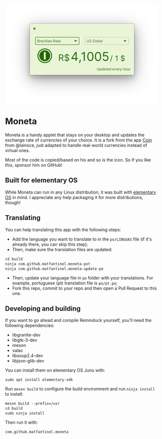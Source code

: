 <p align="center">
    <img src="data/screenshots/Main.png" alt="Screenshot" />
</p>

# Moneta

Moneta is a handy applet that stays on your desktop and updates the exchange rate of currencies of your choice. It is a fork from the app [Coin](https://github.com/lainsce/coin/) from @lainsce, just adapted to handle real-world currencies instead of virtual ones.

Most of the code is copied/based on his and so is the icon. So if you like this, sponsor him on GitHub!

## Built for elementary OS

While Moneta can run in any Linux distribution, it was built with [elementary OS] in mind. I appreciate any help packaging it for more distributions, though!

<!-- [![Get it on AppCenter](https://appcenter.elementary.io/badge.svg)][AppCenter] -->

## Translating

You can help translating this app with the following steps:

* Add the language you want to translate to in the `po/LINGUAS` file (if it's already there, you can skip this step);
* Then, make sure the translation files are updated:
```shell
cd build
ninja com.github.matfantinel.moneta-pot
ninja com.github.matfantinel.moneta-update-po
```
* Then, update your language file in `po` folder with your translations. For example, portuguese (pt) translation file is `po/pt.po`;
* Fork this repo, commit to your repo and then open a Pull Request to this one.

## Developing and building

If you want to go ahead and compile Reminduck yourself, you'll need the following dependencies:

* libgranite-dev
* libgtk-3-dev
* meson
* valac
* libsoup2.4-dev
* libjson-glib-dev

You can install them on elementary OS Juno with:

```shell
sudo apt install elementary-sdk
```

Run `meson build` to configure the build environment and run `ninja install`
to install:

```shell
meson build --prefix=/usr
cd build
sudo ninja install
```

Then run it with:

```shell
com.github.matfantinel.moneta
```

[elementary OS]: https://elementary.io
[AppCenter]: https://appcenter.elementary.io/com.github.matfantinel.reminduck
